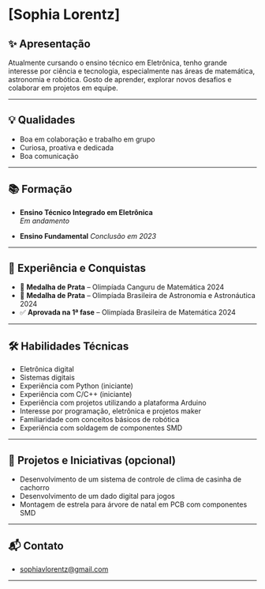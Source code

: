 # [Sophia Lorentz]


## ✨ Apresentação

Atualmente cursando o ensino técnico em Eletrônica, tenho grande interesse por ciência e tecnologia, especialmente nas áreas de matemática, astronomia e robótica. Gosto de aprender, explorar novos desafios e colaborar em projetos em equipe.

---

## 💡 Qualidades

- Boa em colaboração e trabalho em grupo
- Curiosa, proativa e dedicada
- Boa comunicação

---

## 📚 Formação

- **Ensino Técnico Integrado em Eletrônica**  
  *Em andamento*

- **Ensino Fundamental**
  *Conclusão em 2023*

---

## 🏅 Experiência e Conquistas

- 🥈 **Medalha de Prata** – Olimpíada Canguru de Matemática 2024  
- 🥈 **Medalha de Prata** – Olimpíada Brasileira de Astronomia e Astronáutica 2024  
- ✅ **Aprovada na 1ª fase** – Olimpíada Brasileira de Matemática 2024  

---

## 🛠️ Habilidades Técnicas

- Eletrônica digital
- Sistemas digitais
- Experiência com Python (iniciante)
- Experiência com C/C++ (iniciante)
- Experiência com projetos utilizando a plataforma Arduino
- Interesse por programação, eletrônica e projetos maker
- Familiaridade com conceitos básicos de robótica
- Experiência com soldagem de componentes SMD

---

## 🚀 Projetos e Iniciativas (opcional)

- Desenvolvimento de um sistema de controle de clima de casinha de cachorro
- Desenvolvimento de um dado digital para jogos
- Montagem de estrela para árvore de natal em PCB com componentes SMD

---

## 📬 Contato

- sophiavlorentz@gmail.com

---
